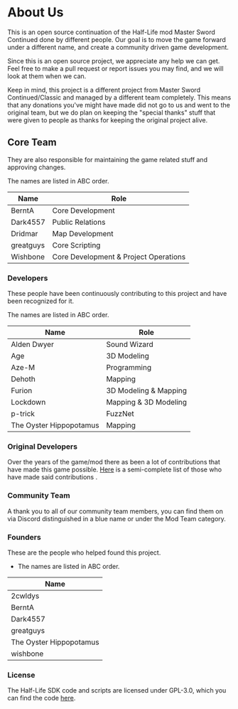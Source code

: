 # About Us

This is an open source continuation of the Half-Life mod Master Sword Continued done by different people. Our goal is to move the game forward under a different name, and create a community driven game development. 

Since this is an open source project, we appreciate any help we can get. Feel free to make a pull request or report issues you may find, and we will look at them when we can.

Keep in mind, this project is a different project from Master Sword Continued/Classic and managed by a different team completely. This means that any donations you've might have made did not go to us and went to the original team, but we do plan on keeping the "special thanks" stuff that were given to people as thanks for keeping the original project alive.

## Core Team

They are also responsible for maintaining the game related stuff and approving changes.

The names are listed in ABC order.

| Name | Role |
| ---- | ------------ |
| BerntA | Core Development |
| Dark4557 | Public Relations |
| Dridmar | Map Development |
| greatguys | Core Scripting |
| Wishbone | Core Development & Project Operations |

### Developers

These people have been continuously contributing to this project and have been recognized for it.

The names are listed in ABC order.

| Name | Role |
| ---- | ------------ |
| Alden Dwyer | Sound Wizard |
| Age | 3D Modeling |
| Aze-M | Programming |
| Dehoth | Mapping |
| Furion | 3D Modeling & Mapping |
| Lockdown | Mapping & 3D Modeling |
| p-trick | FuzzNet |
| The Oyster Hippopotamus | Mapping |

### Original Developers

Over the years of the game/mod there as been a lot of contributions that have made this game possible. [Here](https://msrebirth.com/project/special-thanks.html) is a semi-complete list of those who have made said contributions .

### Community Team

A thank you to all of our community team members, you can find them on via Discord distinguished in a blue name or under the Mod Team category.

### Founders

These are the people who helped found this project.

- The names are listed in ABC order.

| Name |
| ---- |
| 2cwldys |
| BerntA |
| Dark4557 |
| greatguys |
| The Oyster Hippopotamus |
| wishbone |

### License

The Half-Life SDK code and scripts are licensed under GPL-3.0, which you can find the code [here](https://github.com/MSRevive).